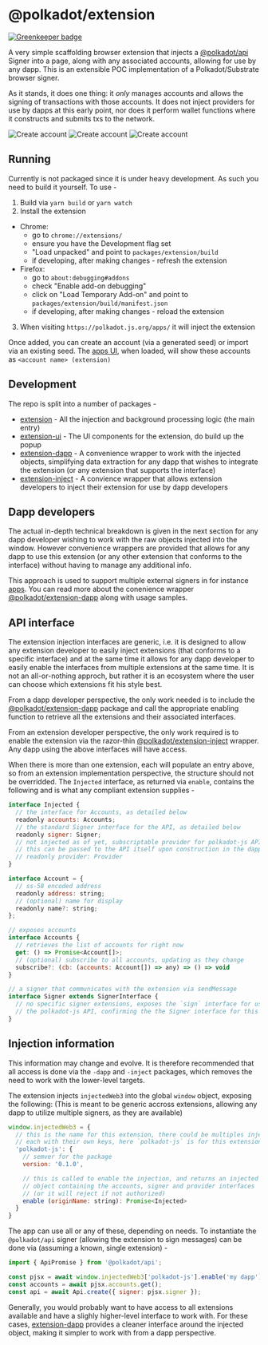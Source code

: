 # @polkadot/extension

[![Greenkeeper badge](https://badges.greenkeeper.io/polkadot-js/extension.svg)](https://greenkeeper.io/)

A very simple scaffolding browser extension that injects a [@polkadot/api](https://github.com/polkadot-js/api) Signer into a page, along with any associated accounts, allowing for use by any dapp. This is an extensible POC implementation of a Polkadot/Substrate browser signer.

As it stands, it does one thing: it _only_ manages accounts and allows the signing of transactions with those accounts. It does not inject providers for use by dapps at this early point, nor does it perform wallet functions where it constructs and submits txs to the network.

![Create account](docs/create-account.png?s=200)
![Create account](docs/authorize.png?s=200)
![Create account](docs/sign-tx.png?s=200)

## Running

Currently is not packaged since it is under heavy development. As such you need to build it yourself. To use -

1. Build via `yarn build` or `yarn watch`
2. Install the extension
  - Chrome:
    - go to `chrome://extensions/`
    - ensure you have the Development flag set
    - "Load unpacked" and point to `packages/extension/build`
    - if developing, after making changes - refresh the extension
  - Firefox:
    - go to `about:debugging#addons`
    - check "Enable add-on debugging"
    - click on "Load Temporary Add-on" and point to `packages/extension/build/manifest.json`
    - if developing, after making changes - reload the extension
3. When visiting `https://polkadot.js.org/apps/` it will inject the extension

Once added, you can create an account (via a generated seed) or import via an existing seed. The [apps UI](https://github.com/polkadot-js/apps/), when loaded, will show these accounts as `<account name> (extension)`

## Development

The repo is split into a number of packages -

- [extension](packages/extension/) - All the injection and background processing logic (the main entry)
- [extension-ui](packages/extension-ui/) - The UI components for the extension, do build up the popup
- [extension-dapp](packages/extension-dapp/) - A convenience wrapper to work with the injected objects, simplifying data extraction for any dapp that wishes to integrate the extension (or any extension that supports the interface)
- [extension-inject](packages/extension-inject/) - A convience wrapper that allows extension developers to inject their extension for use by dapp developers

## Dapp developers

The actual in-depth technical breakdown is given in the next section for any dapp developer wishing to work with the raw objects injected into the window. However convenience wrappers are provided that allows for any dapp to use this extension (or any other extension that conforms to the interface) without
having to manage any additional info.

This approach is used to support multiple external signers in for instance [apps](https://github.com/polkadot-js/apps/). You can read more about the conenience wrapper [@polkadot/extension-dapp](packages/extension-dapp/) along with usage samples.

## API interface

The extension injection interfaces are generic, i.e. it is designed to allow any extension developer to easily inject extensions (that conforms to a specific interface) and at the same time it allows for any dapp developer to easily enable the interfaces from multiple extensions at the same time. It is not an all-or-nothing approch, but rather it is an ecosystem where the user can choose which extensions fit his style best.

From a dapp developer perspective, the only work needed is to include the [@polkadot/extension-dapp](packages/extension-dapp/) package and call the appropriate enabling function to retrieve all the extensions and their associated interfaces.

From an extension developer perspective, the only work required is to enable the extension via the razor-thin [@polkadot/extension-inject](packages/extension-inject/) wrapper. Any dapp using the above interfaces will have access.

When there is more than one extension, each will populate an entry above, so from an extension implementation perspective, the structure should not be overridded. The `Injected` interface, as returned via `enable`, contains the following and is what any compliant extension supplies -

```js
interface Injected {
  // the interface for Accounts, as detailed below
  readonly accounts: Accounts;
  // the standard Signer interface for the API, as detailed below
  readonly signer: Signer;
  // not injected as of yet, subscriptable provider for polkadot-js API injection,
  // this can be passed to the API itself upon construction in the dapp
  // readonly provider: Provider
}

interface Account = {
  // ss-58 encoded address
  readonly address: string;
  // (optional) name for display
  readonly name?: string;
};

// exposes accounts
interface Accounts {
  // retrieves the list of accounts for right now
  get: () => Promise<Account[]>;
  // (optional) subscribe to all accounts, updating as they change
  subscribe?: (cb: (accounts: Account[]) => any) => () => void
}

// a signer that communicates with the extension via sendMessage
interface Signer extends SignerInterface {
  // no specific signer extensions, exposes the `sign` interface for use by
  // the polkadot-js API, confirming the the Signer interface for this API
}
```

## Injection information

This information may change and evolve. It is therefore recommended that all access is done via the `-dapp` and `-inject` packages, which removes the need to work with the lower-level targets.

The extension injects `injectedWeb3` into the global `window` object, exposing the following: (This is meant to be generic accross extensions, allowing any dapp to utilize multiple signers, as they are available)

```js
window.injectedWeb3 = {
  // this is the name for this extension, there could be multiples injected,
  // each with their own keys, here `polkadot-js` is for this extension
  'polkadot-js': {
    // semver for the package
    version: '0.1.0',

    // this is called to enable the injection, and returns an injected
    // object containing the accounts, signer and provider interfaces
    // (or it will reject if not authorized)
    enable (originName: string): Promise<Injected>
  }
}
```

The app can use all or any of these, depending on needs. To instantiate the `@polkadot/api` signer (allowing the extension to sign messages) can be done via (assuming a known, single extension) -

```js
import { ApiPromise } from '@polkadot/api';

const pjsx = await window.injectedWeb3['polkadot-js'].enable('my dapp');
const accounts = await pjsx.accounts.get();
const api = await Api.create({ signer: pjsx.signer });
```

Generally, you would probably want to have access to all extensions available and have a slighly higher-level interface to work with. For these cases, [extension-dapp](packages/extension-dapp/) provides a cleaner interface around the injected object, making it simpler to work with from a dapp perspective.
